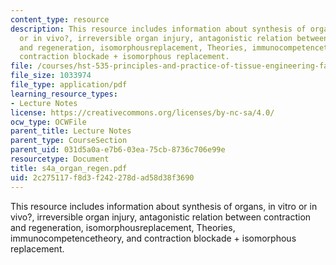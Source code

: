 ```yaml
---
content_type: resource
description: This resource includes information about synthesis of organs, in vitro
  or in vivo?, irreversible organ injury, antagonistic relation between contraction
  and regeneration, isomorphousreplacement, Theories, immunocompetencetheory, and
  contraction blockade + isomorphous replacement.
file: /courses/hst-535-principles-and-practice-of-tissue-engineering-fall-2004/2c275117f8d3f242278dad58d38f3690_s4a_organ_regen.pdf
file_size: 1033974
file_type: application/pdf
learning_resource_types:
- Lecture Notes
license: https://creativecommons.org/licenses/by-nc-sa/4.0/
ocw_type: OCWFile
parent_title: Lecture Notes
parent_type: CourseSection
parent_uid: 031d5a0a-e7b6-03ea-75cb-8736c706e99e
resourcetype: Document
title: s4a_organ_regen.pdf
uid: 2c275117-f8d3-f242-278d-ad58d38f3690
---
```

This resource includes information about synthesis of organs, in vitro or in vivo?, irreversible organ injury, antagonistic relation between contraction and regeneration, isomorphousreplacement, Theories, immunocompetencetheory, and contraction blockade + isomorphous replacement.